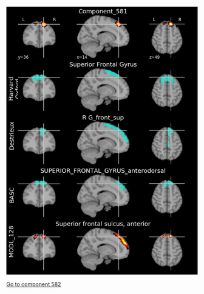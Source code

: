 


![581](preliminary/581.jpg "Component 581")

[Go to component 582](https://parietal-inria.github.io/MODL_atlas/1024/582 "Component 582")